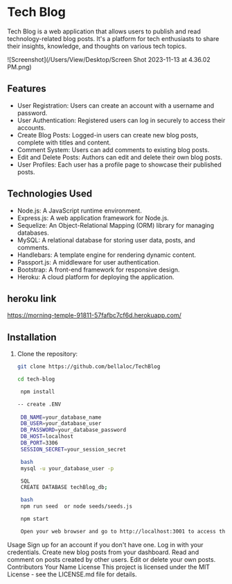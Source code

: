 # Tech Blog

Tech Blog is a web application that allows users to publish and read technology-related blog posts. It's a platform for tech enthusiasts to share their insights, knowledge, and thoughts on various tech topics.

![Screenshot](/Users/View/Desktop/Screen Shot 2023-11-13 at 4.36.02 PM.png)


## Features

- User Registration: Users can create an account with a username and password.
- User Authentication: Registered users can log in securely to access their accounts.
- Create Blog Posts: Logged-in users can create new blog posts, complete with titles and content.
- Comment System: Users can add comments to existing blog posts.
- Edit and Delete Posts: Authors can edit and delete their own blog posts.
- User Profiles: Each user has a profile page to showcase their published posts.

## Technologies Used

- Node.js: A JavaScript runtime environment.
- Express.js: A web application framework for Node.js.
- Sequelize: An Object-Relational Mapping (ORM) library for managing databases.
- MySQL: A relational database for storing user data, posts, and comments.
- Handlebars: A template engine for rendering dynamic content.
- Passport.js: A middleware for user authentication.
- Bootstrap: A front-end framework for responsive design.
- Heroku: A cloud platform for deploying the application.

## heroku link
https://morning-temple-91811-57fafbc7cf6d.herokuapp.com/

## Installation

1. Clone the repository:

   ```bash
   git clone https://github.com/bellaloc/TechBlog

   cd tech-blog

    npm install

   -- create .ENV
 
    DB_NAME=your_database_name
    DB_USER=your_database_user
    DB_PASSWORD=your_database_password
    DB_HOST=localhost
    DB_PORT=3306
    SESSION_SECRET=your_session_secret

    bash
    mysql -u your_database_user -p

    SQL
    CREATE DATABASE techBlog_db;

    bash
    npm run seed  or node seeds/seeds.js

    npm start

    Open your web browser and go to http://localhost:3001 to access the application.

Usage
Sign up for an account if you don't have one.
Log in with your credentials.
Create new blog posts from your dashboard.
Read and comment on posts created by other users.
Edit or delete your own posts.
Contributors
Your Name
License
This project is licensed under the MIT License - see the LICENSE.md file for details.

